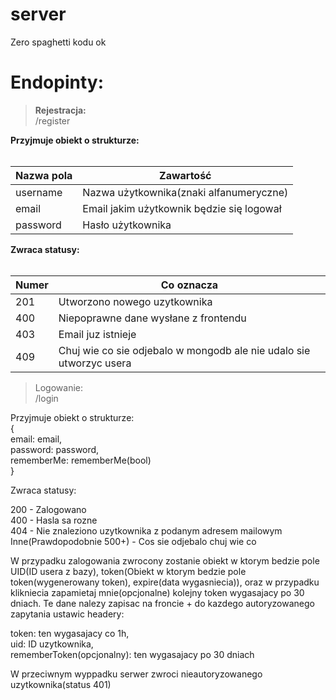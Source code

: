 # server
Zero spaghetti kodu ok

# Endopinty:<br>

> **Rejestracja:**<br>
  /register<br>

**Przyjmuje obiekt o strukturze:**<br><br>

| Nazwa pola | Zawartość |
| ----- | --------- |
| username | Nazwa użytkownika(znaki alfanumeryczne) |
| email | Email jakim użytkownik będzie się logował |
| password | Hasło użytkownika |

**Zwraca statusy:**<br><br>

| Numer | Co oznacza |
| ----- | ---------- |
| 201 | Utworzono nowego uzytkownika |
| 400 | Niepoprawne dane wysłane z frontendu |
| 403 | Email juz istnieje |
| 409 | Chuj wie co sie odjebalo w mongodb ale nie udalo sie utworzyc usera |



> Logowanie:<br>
  /login

Przyjmuje obiekt o strukturze:<br>
{<br>
  email: email,<br>
  password: password,<br>
  rememberMe: rememberMe(bool)<br>
}<br>

Zwraca statusy:<br>

200 - Zalogowano<br>
400 - Hasla sa rozne<br>
404 - Nie znaleziono uzytkownika z podanym adresem mailowym<br>
Inne(Prawdopodobnie 500+) - Cos sie odjebalo chuj wie co<br>

W przypadku zalogowania zwrocony zostanie obiekt w ktorym bedzie pole UID(ID usera z bazy), token(Obiekt w ktorym bedzie pole token(wygenerowany token), expire(data wygasniecia)), oraz w przypadku klikniecia zapamietaj mnie(opcjonalne) kolejny token wygasajacy po 30 dniach. Te dane nalezy zapisac na froncie + do kazdego autoryzowanego zapytania ustawic headery:<br>

token: ten wygasajacy co 1h,<br>
uid: ID uzytkownika,<br>
rememberToken(opcjonalny): ten wygasajacy po 30 dniach<br>

W przeciwnym wyppadku serwer zwroci nieautoryzowanego uzytkownika(status 401)
